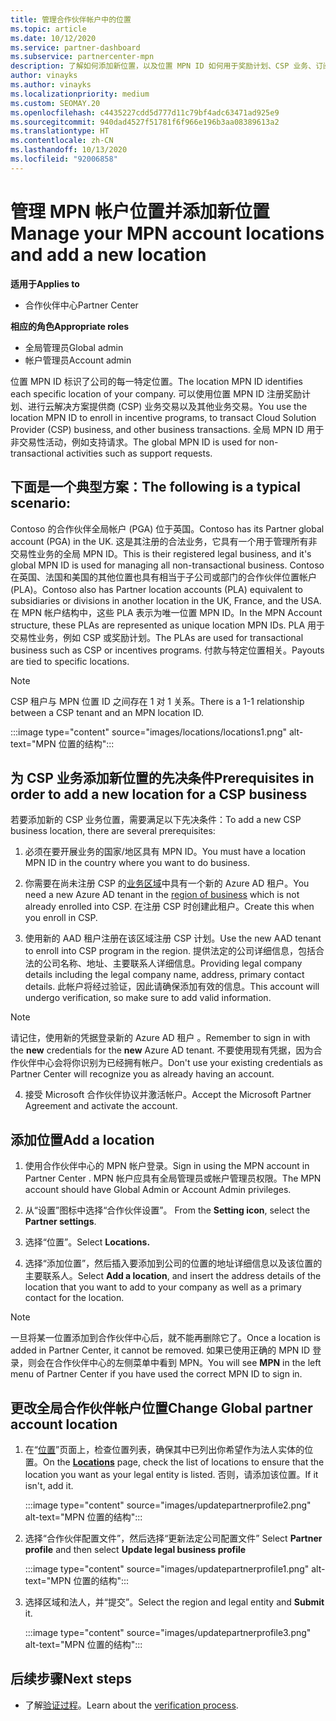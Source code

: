 ```yaml
---
title: 管理合作伙伴帐户中的位置
ms.topic: article
ms.date: 10/12/2020
ms.service: partner-dashboard
ms.subservice: partnercenter-mpn
description: 了解如何添加新位置，以及位置 MPN ID 如何用于奖励计划、CSP 业务、订阅和其他交易。
author: vinayks
ms.author: vinayks
ms.localizationpriority: medium
ms.custom: SEOMAY.20
ms.openlocfilehash: c4435227cdd5d777d11c79bf4adc63471ad925e9
ms.sourcegitcommit: 940dad4527f51781f6f966e196b3aa08389613a2
ms.translationtype: HT
ms.contentlocale: zh-CN
ms.lasthandoff: 10/13/2020
ms.locfileid: "92006858"
---
```

# <a name="manage-your-mpn-account-locations-and-add-a-new-location"></a><span data-ttu-id="20637-103">管理 MPN 帐户位置并添加新位置</span><span class="sxs-lookup"><span data-stu-id="20637-103">Manage your MPN account locations and add a new location</span></span>

<span data-ttu-id="20637-104">**适用于**</span><span class="sxs-lookup"><span data-stu-id="20637-104">**Applies to**</span></span>

- <span data-ttu-id="20637-105">合作伙伴中心</span><span class="sxs-lookup"><span data-stu-id="20637-105">Partner Center</span></span>

<span data-ttu-id="20637-106">**相应的角色**</span><span class="sxs-lookup"><span data-stu-id="20637-106">**Appropriate roles**</span></span>

- <span data-ttu-id="20637-107">全局管理员</span><span class="sxs-lookup"><span data-stu-id="20637-107">Global admin</span></span>
- <span data-ttu-id="20637-108">帐户管理员</span><span class="sxs-lookup"><span data-stu-id="20637-108">Account admin</span></span>

<span data-ttu-id="20637-109">位置 MPN ID 标识了公司的每一特定位置。</span><span class="sxs-lookup"><span data-stu-id="20637-109">The location MPN ID identifies each specific location of your company.</span></span> <span data-ttu-id="20637-110">可以使用位置 MPN ID 注册奖励计划、进行云解决方案提供商 (CSP) 业务交易以及其他业务交易。</span><span class="sxs-lookup"><span data-stu-id="20637-110">You use the location MPN ID to enroll in incentive programs, to transact Cloud Solution Provider (CSP) business, and other business transactions.</span></span> <span data-ttu-id="20637-111">全局 MPN ID 用于非交易性活动，例如支持请求。</span><span class="sxs-lookup"><span data-stu-id="20637-111">The global MPN ID is used for non-transactional activities such as support requests.</span></span>

## <a name="the-following-is-a-typical-scenario"></a><span data-ttu-id="20637-112">下面是一个典型方案：</span><span class="sxs-lookup"><span data-stu-id="20637-112">The following is a typical scenario:</span></span>

<span data-ttu-id="20637-113">Contoso 的合作伙伴全局帐户 (PGA) 位于英国。</span><span class="sxs-lookup"><span data-stu-id="20637-113">Contoso has its Partner global account (PGA) in the UK.</span></span> <span data-ttu-id="20637-114">这是其注册的合法业务，它具有一个用于管理所有非交易性业务的全局 MPN ID。</span><span class="sxs-lookup"><span data-stu-id="20637-114">This is their registered legal business, and it's global MPN ID is used for managing all non-transactional business.</span></span> <span data-ttu-id="20637-115">Contoso 在英国、法国和美国的其他位置也具有相当于子公司或部门的合作伙伴位置帐户 (PLA)。</span><span class="sxs-lookup"><span data-stu-id="20637-115">Contoso also has Partner location accounts (PLA) equivalent to subsidiaries or divisions in another location in the UK, France, and the USA.</span></span> <span data-ttu-id="20637-116">在 MPN 帐户结构中，这些 PLA 表示为唯一位置 MPN ID。</span><span class="sxs-lookup"><span data-stu-id="20637-116">In the MPN Account structure, these PLAs are represented as unique location MPN IDs.</span></span> <span data-ttu-id="20637-117">PLA 用于交易性业务，例如 CSP 或奖励计划。</span><span class="sxs-lookup"><span data-stu-id="20637-117">The PLAs are used for transactional business such as CSP or incentives programs.</span></span> <span data-ttu-id="20637-118">付款与特定位置相关。</span><span class="sxs-lookup"><span data-stu-id="20637-118">Payouts are tied to specific locations.</span></span> 

>[!NOTE]
><span data-ttu-id="20637-119">CSP 租户与 MPN 位置 ID 之间存在 1 对 1 关系。</span><span class="sxs-lookup"><span data-stu-id="20637-119">There is a 1-1 relationship between a CSP tenant and an MPN location ID.</span></span>

:::image type="content" source="images/locations/locations1.png" alt-text="MPN 位置的结构":::

## <a name="prerequisites-in-order-to-add-a-new-location-for-a-csp-business"></a><span data-ttu-id="20637-121">为 CSP 业务添加新位置的先决条件</span><span class="sxs-lookup"><span data-stu-id="20637-121">Prerequisites in order to add a new location for a CSP business</span></span>

<span data-ttu-id="20637-122">若要添加新的 CSP 业务位置，需要满足以下先决条件：</span><span class="sxs-lookup"><span data-stu-id="20637-122">To add a new CSP business location, there are several prerequisites:</span></span>

1. <span data-ttu-id="20637-123">必须在要开展业务的国家/地区具有 MPN ID。</span><span class="sxs-lookup"><span data-stu-id="20637-123">You must have a location MPN ID in the country where you want to do business.</span></span>

1. <span data-ttu-id="20637-124">你需要在尚未注册 CSP 的[业务区域](regional-authorization-overview.md)中具有一个新的 Azure AD 租户。</span><span class="sxs-lookup"><span data-stu-id="20637-124">You need a new Azure AD tenant in the [region of business](regional-authorization-overview.md) which is not already enrolled into CSP.</span></span> <span data-ttu-id="20637-125">在注册 CSP 时创建此租户。</span><span class="sxs-lookup"><span data-stu-id="20637-125">Create this when you enroll in CSP.</span></span>
 
3. <span data-ttu-id="20637-126">使用新的 AAD 租户注册在该区域注册 CSP 计划。</span><span class="sxs-lookup"><span data-stu-id="20637-126">Use the new AAD tenant to enroll into CSP program in the region.</span></span>
<span data-ttu-id="20637-127">提供法定的公司详细信息，包括合法的公司名称、地址、主要联系人详细信息。</span><span class="sxs-lookup"><span data-stu-id="20637-127">Providing legal company details including the legal company name, address, primary contact details.</span></span> <span data-ttu-id="20637-128">此帐户将经过验证，因此请确保添加有效的信息。</span><span class="sxs-lookup"><span data-stu-id="20637-128">This account will undergo verification, so make sure to add valid information.</span></span>

>[!NOTE] 
 ><span data-ttu-id="20637-129">请记住，使用新的凭据登录新的 Azure AD 租户 。</span><span class="sxs-lookup"><span data-stu-id="20637-129">Remember to sign in with the **new** credentials for the **new** Azure AD tenant.</span></span> <span data-ttu-id="20637-130">不要使用现有凭据，因为合作伙伴中心会将你识别为已经拥有帐户。</span><span class="sxs-lookup"><span data-stu-id="20637-130">Don't use your existing credentials as Partner Center will recognize you as already having an account.</span></span>

4. <span data-ttu-id="20637-131">接受 Microsoft 合作伙伴协议并激活帐户。</span><span class="sxs-lookup"><span data-stu-id="20637-131">Accept the Microsoft Partner Agreement and activate the account.</span></span>

## <a name="add-a-location"></a><span data-ttu-id="20637-132">添加位置</span><span class="sxs-lookup"><span data-stu-id="20637-132">Add a location</span></span>

1. <span data-ttu-id="20637-133">使用合作伙伴中心的 MPN 帐户登录。</span><span class="sxs-lookup"><span data-stu-id="20637-133">Sign in using the MPN account in Partner Center .</span></span> <span data-ttu-id="20637-134">MPN 帐户应具有全局管理员或帐户管理员权限。</span><span class="sxs-lookup"><span data-stu-id="20637-134">The MPN account should have Global Admin or Account Admin privileges.</span></span> 

1. <span data-ttu-id="20637-135">从“设置”图标中选择“合作伙伴设置”。 </span><span class="sxs-lookup"><span data-stu-id="20637-135">From the **Setting icon**, select the **Partner settings**.</span></span>

2. <span data-ttu-id="20637-136">选择“位置”。</span><span class="sxs-lookup"><span data-stu-id="20637-136">Select **Locations.**</span></span>

3. <span data-ttu-id="20637-137">选择“添加位置”，然后插入要添加到公司的位置的地址详细信息以及该位置的主要联系人。</span><span class="sxs-lookup"><span data-stu-id="20637-137">Select **Add a location**, and insert the address details of the location that you want to add to your company as well as a primary contact for the location.</span></span>

> [!NOTE]
> <span data-ttu-id="20637-138">一旦将某一位置添加到合作伙伴中心后，就不能再删除它了。</span><span class="sxs-lookup"><span data-stu-id="20637-138">Once a location is added in Partner Center, it cannot be removed.</span></span> <span data-ttu-id="20637-139">如果已使用正确的 MPN ID 登录，则会在合作伙伴中心的左侧菜单中看到 MPN。</span><span class="sxs-lookup"><span data-stu-id="20637-139">You will see **MPN** in the left menu of Partner Center if you have used the correct MPN ID to sign in.</span></span>

## <a name="change-global-partner-account-location"></a><span data-ttu-id="20637-140">更改全局合作伙伴帐户位置</span><span class="sxs-lookup"><span data-stu-id="20637-140">Change Global partner account location</span></span>

1. <span data-ttu-id="20637-141">在“[位置](https://partner.microsoft.com/pcv/accountsettings/locationsprofile)”页面上，检查位置列表，确保其中已列出你希望作为法人实体的位置。</span><span class="sxs-lookup"><span data-stu-id="20637-141">On the **[Locations](https://partner.microsoft.com/pcv/accountsettings/locationsprofile)** page, check the list of locations to ensure that the location you want as your legal entity is listed.</span></span> <span data-ttu-id="20637-142">否则，请添加该位置。</span><span class="sxs-lookup"><span data-stu-id="20637-142">If it isn't, add it.</span></span>

   :::image type="content" source="images/updatepartnerprofile2.png" alt-text="MPN 位置的结构":::

2. <span data-ttu-id="20637-144">选择“合作伙伴配置文件”，然后选择“更新法定公司配置文件” </span><span class="sxs-lookup"><span data-stu-id="20637-144">Select **Partner profile** and then select **Update legal business profile**</span></span>

   :::image type="content" source="images/updatepartnerprofile1.png" alt-text="MPN 位置的结构":::

3. <span data-ttu-id="20637-146">选择区域和法人，并“提交”。</span><span class="sxs-lookup"><span data-stu-id="20637-146">Select the region and legal entity and **Submit** it.</span></span>

   :::image type="content" source="images/updatepartnerprofile3.png" alt-text="MPN 位置的结构":::

## <a name="next-steps"></a><span data-ttu-id="20637-148">后续步骤</span><span class="sxs-lookup"><span data-stu-id="20637-148">Next steps</span></span>

- <span data-ttu-id="20637-149">了解[验证过程](verification-responses.md)。</span><span class="sxs-lookup"><span data-stu-id="20637-149">Learn about the [verification process](verification-responses.md).</span></span>
